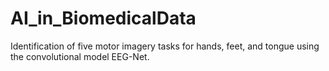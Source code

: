 # AI_in_BiomedicalData
Identification of five motor imagery tasks for hands, feet, and tongue using the convolutional model EEG-Net.